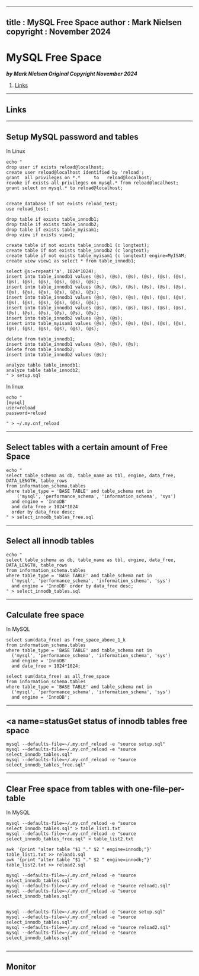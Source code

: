  
---
title : MySQL Free Space
author : Mark Nielsen  
copyright : November 2024  
---


MySQL Free Space
==============================

_**by Mark Nielsen
Original Copyright November 2024**_


1. [Links](#links)

* * *
<a name=links></a>Links
-----



* * *
<a name=setup></a>Setup MySQL password and tables
-----

In Linux

```
echo "
drop user if exists reload@localhost;
create user reload@localhost identified by 'reload';
grant  all privileges on *.*     to   reload@localhost;
revoke if exists all privileges on mysql.* from reload@localhost;
grant select on mysql.* to reload@localhost;


create database if not exists reload_test;
use reload_test;

drop table if exists table_innodb1;
drop table if exists table_innodb2;
drop table if exists table_myisam1;
drop view if exists view1;

create table if not exists table_innodb1 (c longtext);
create table if not exists table_innodb2 (c longtext);
create table if not exists table_myisam1 (c longtext) engine=MyISAM;
create view view1 as select * from table_innodb1;

select @s:=repeat('a', 1024*1024);
insert into table_innodb1 values (@s), (@s), (@s), (@s), (@s), (@s), (@s), (@s), (@s), (@s), (@s), (@s);
insert into table_innodb1 values (@s), (@s), (@s), (@s), (@s), (@s), (@s), (@s), (@s), (@s), (@s), (@s);
insert into table_innodb1 values (@s), (@s), (@s), (@s), (@s), (@s), (@s), (@s), (@s), (@s), (@s), (@s);
insert into table_innodb1 values (@s), (@s), (@s), (@s), (@s), (@s), (@s), (@s), (@s), (@s), (@s), (@s);
insert into table_innodb2 values (@s), (@s);
insert into table_myisam1 values (@s), (@s), (@s), (@s), (@s), (@s), (@s), (@s), (@s), (@s), (@s), (@s);

delete from table_innodb1;
insert into table_innodb1 values (@s), (@s), (@s);
delete from table_innodb2;
insert into table_innodb2 values (@s);

analyze table table_innodb1;
analyze table table_innodb2;
" > setup.sql
```

In linux
```
echo "
[mysql]
user=reload
password=reload

" > ~/.my.cnf_reload

```

* * *
<a name=free></a>Select tables with a certain amount of  Free Space
-----

```
echo "
select table_schema as db, table_name as tbl, engine, data_free, DATA_LENGTH, table_rows
from information_schema.tables
where table_type = 'BASE TABLE' and table_schema not in
    ('mysql', 'performance_schema', 'information_schema', 'sys')
  and engine = 'InnoDB'
  and data_free > 1024*1024
  order by data_free desc;
" > select_innodb_tables_free.sql
```

* * *
<a name=all></a>Select all innodb tables
-----

```
echo "
select table_schema as db, table_name as tbl, engine, data_free, DATA_LENGTH, table_rows 
from information_schema.tables
where table_type = 'BASE TABLE' and table_schema not in
  ('mysql', 'performance_schema', 'information_schema', 'sys')
  and engine = 'InnoDB' order by data_free desc;
" > select_innodb_tables.sql
```

* * *
<a name=free></a>Calculate free space
-----

In MySQL

```
select sum(data_free) as free_space_above_1_k
from information_schema.tables
where table_type = 'BASE TABLE' and table_schema not in
  ('mysql', 'performance_schema', 'information_schema', 'sys')
  and engine = 'InnoDB'
  and data_free > 1024*1024;

select sum(data_free) as all_free_space
from information_schema.tables
where table_type = 'BASE TABLE' and table_schema not in
  ('mysql', 'performance_schema', 'information_schema', 'sys')
  and engine = 'InnoDB';

```

* * *
<a name=status</a>Get status of innodb tables free space
-----

```
mysql --defaults-file=~/.my.cnf_reload -e "source setup.sql"
mysql --defaults-file=~/.my.cnf_reload -e "source select_innodb_tables.sql"
mysql --defaults-file=~/.my.cnf_reload -e "source select_innodb_tables_free.sql"
```


* * *
<a name=clear></a>Clear Free space from tables with one-file-per-table
-----
 In MySQL

```
mysql --defaults-file=~/.my.cnf_reload -e "source select_innodb_tables.sql" > table_list1.txt
mysql --defaults-file=~/.my.cnf_reload -e "source select_innodb_tables_free.sql" > table_list2.txt

awk '{print "alter table "$1 "." $2 " engine=innodb;"}' table_list1.txt >> reload1.sql
awk '{print "alter table "$1 "." $2 " engine=innodb;"}' table_list2.txt >> reload2.sql

mysql --defaults-file=~/.my.cnf_reload -e "source select_innodb_tables.sql" 
mysql --defaults-file=~/.my.cnf_reload -e "source reload1.sql" 
mysql --defaults-file=~/.my.cnf_reload -e "source select_innodb_tables.sql" 


mysql --defaults-file=~/.my.cnf_reload -e "source setup.sql"
mysql --defaults-file=~/.my.cnf_reload -e "source select_innodb_tables.sql" 
mysql --defaults-file=~/.my.cnf_reload -e "source reload2.sql"
mysql --defaults-file=~/.my.cnf_reload -e "source select_innodb_tables.sql"  


```


* * *
<a name=monitor></a>Monitor
-----

